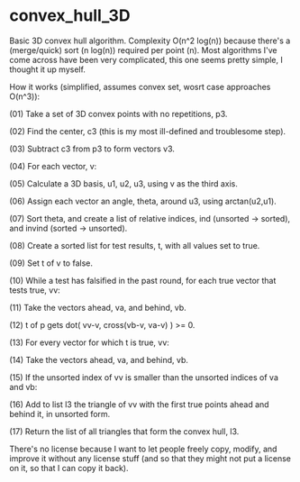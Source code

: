convex_hull_3D
==============

Basic 3D convex hull algorithm.
Complexity O(n^2 log(n)) because there's a (merge/quick) sort (n log(n)) required per point (n).
Most algorithms I've come across have been very complicated, this one seems pretty simple, I thought it up myself.

How it works (simplified, assumes convex set, wosrt case approaches O(n^3)):

(01)  Take a set of 3D convex points with no repetitions, p3.

(02)  Find the center, c3 (this is my most ill-defined and troublesome step).

(03)  Subtract c3 from p3 to form vectors v3.

(04)  For each vector, v:

(05)    Calculate a 3D basis, u1, u2, u3, using v as the third axis.

(06)    Assign each vector an angle, theta, around u3, using arctan(u2,u1).

(07)    Sort theta, and create a list of relative indices, ind (unsorted -> sorted), and invind (sorted -> unsorted).

(08)    Create a sorted list for test results, t, with all values set to true.

(09)    Set t of v to false.

(10)    While a test has falsified in the past round, for each true vector that tests true, vv:

(11)      Take the vectors ahead, va, and behind, vb.

(12)      t of p gets dot( vv-v, cross(vb-v, va-v) ) >= 0.

(13)    For every vector for which t is true, vv:

(14)      Take the vectors ahead, va, and behind, vb.

(15)      If the unsorted index of vv is smaller than the unsorted indices of va and vb:

(16)        Add to list l3 the triangle of vv with the first true points ahead and behind it, in unsorted form.

(17)  Return the list of all triangles that form the convex hull, l3.

There's no license because I want to let people freely copy, modify, and improve it without any license stuff (and so that they might not put a license on it, so that I can copy it back).

